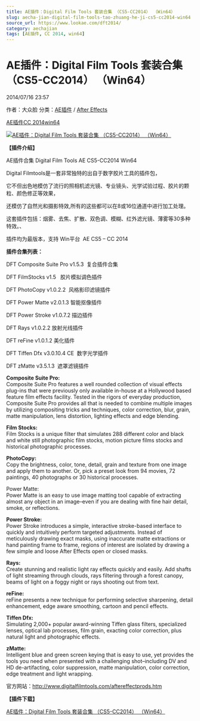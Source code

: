 ```yaml
---
title: AE插件：Digital Film Tools 套装合集 （CS5-CC2014） （Win64）
slug: aecha-jian-digital-film-tools-tao-zhuang-he-ji-cs5-cc2014-win64
source_url: https://www.lookae.com/dft2014/
category: aechajian
tags: [AE插件, CC 2014, win64]
---
```

# AE插件：Digital Film Tools 套装合集 （CS5-CC2014） （Win64）

2014/07/16 23:57

作者：大众脸
分类：[AE插件](https://www.lookae.com/after-effects/aechajian/) / [After Effects](https://www.lookae.com/after-effects/)

[AE插件](https://www.lookae.com/tag/ae%e6%8f%92%e4%bb%b6/)[CC 2014](https://www.lookae.com/tag/cc-2014/)[win64](https://www.lookae.com/tag/win64/)

[![AE插件：Digital Film Tools 套装合集 （CS5-CC2014） （Win64）](https://www.lookae.com/wp-content/uploads/2014/07/DFT2014.jpg "AE插件：Digital Film Tools 套装合集 （CS5-CC2014） （Win64）-LookAE.com")](https://www.lookae.com/wp-content/uploads/2014/07/DFT2014.jpg)

**【插件介绍】**

AE插件合集 Digital Film Tools AE CS5-CC2014 Win64

Digital Filmtools是一套非常独特的出自于数字胶片工具的插件包，

它不但出色地模仿了流行的照相机滤光镜、专业镜头、光学试验过程、胶片的颗粒、颜色修正等效果，

还模仿了自然光和摄影特效,所有的这些都可以在8或16位通道中进行加工处理。

这套插件包括：烟雾、去焦、扩散、双色调、模糊、红外滤光镜、薄雾等30多种特效。、

插件均为最版本，支持 Win平台  AE CS5 – CC 2014

**插件合集列表：**

DFT Composite Suite Pro v1.5.3  复合插件合集

DFT FilmStocks v1.5   胶片模拟调色插件

DFT PhotoCopy v1.0.2.2  风格影印滤镜插件

DFT Power Matte v2.0.1.3 智能抠像插件

DFT Power Stroke v1.0.7.2 描边插件

DFT Rays v1.0.2.2 放射光线插件

DFT reFine v1.0.1.2 美化插件

DFT Tiffen Dfx v3.0.10.4 CE  数字光学插件

DFT zMatte v3.5.1.3  遮罩滤镜插件

**Composite Suite Pro:**  
Composite Suite Pro features a well rounded collection of visual effects plug-ins that were previously only available in-house at a Hollywood based feature film effects facility. Tested in the rigors of everyday production, Composite Suite Pro provides all that is needed to combine multiple images by utilizing compositing tricks and techniques, color correction, blur, grain, matte manipulation, lens distortion, lighting effects and edge blending.

**Film Stocks:**  
Film Stocks is a unique filter that simulates 288 different color and black and white still photographic film stocks, motion picture films stocks and historical photographic processes.

**PhotoCopy:**  
Copy the brightness, color, tone, detail, grain and texture from one image and apply them to another. Or, pick a preset look from 94 movies, 72 paintings, 40 photographs or 30 historical processes.

Power Matte:  
Power Matte is an easy to use image matting tool capable of extracting almost any object in an image–even if you are dealing with fine hair detail, smoke, or reflections.

**Power Stroke:**  
Power Stroke introduces a simple, interactive stroke-based interface to quickly and intuitively perform targeted adjustments. Instead of meticulously drawing exact masks, using inaccurate matte extractions or hand painting frame to frame, regions of interest are isolated by drawing a few simple and loose After Effects open or closed masks.

**Rays:**  
Create stunning and realistic light ray effects quickly and easily. Add shafts of light streaming through clouds, rays filtering through a forest canopy, beams of light on a foggy night or rays shooting out from text.

**reFine:**  
reFine presents a new technique for performing selective sharpening, detail enhancement, edge aware smoothing, cartoon and pencil effects.

**Tiffen Dfx:**  
Simulating 2,000+ popular award-winning Tiffen glass filters, specialized lenses, optical lab processes, film grain, exacting color correction, plus natural light and photographic effects.

**zMatte:**  
Intelligent blue and green screen keying that is easy to use, yet provides the tools you need when presented with a challenging shot–including DV and HD de-artifacting, color suppression, matte manipulation, color correction, edge treatment and light wrapping.

官方网站：http://www.digitalfilmtools.com/aftereffectprods.htm

**【插件下载】**

[AE插件：Digital Film Tools 套装合集 （CS5-CC2014） （Win64）](https://www.400gb.com/file/68193944)

